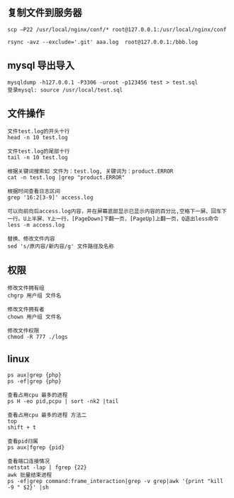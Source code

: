 ## 复制文件到服务器 
    scp —P22 /usr/local/nginx/conf/* root@127.0.0.1:/usr/local/nginx/conf
	
	rsync -avz --exclude='.git' aaa.log  root@127.0.0.1:/bbb.log
	

## mysql 导出导入
    mysqldump -h127.0.0.1 -P3306 -uroot -p123456 test > test.sql
    登录mysql: source /usr/local/test.sql

## 文件操作
    文件test.log的开头十行
    head -n 10 test.log

    文件test.log的尾部十行
    tail -n 10 test.log

    根据关键词搜索如 文件为：test.log, 关键词为：product.ERROR
    cat -n test.log |grep "product.ERROR"

    根据时间查看日志区间
    grep '16:2[3-9]' access.log
    
    可以向前向后access.log内容，并在屏幕底部显示已显示内容的百分比,空格下一屏、回车下一行。U上半屏、Y上一行，[PageDown]下翻一页，[PageUp]上翻一页，Q退出less命令
    less -m access.log

    替换、修改文件内容
    sed 's/原内容/新内容/g' 文件路径及名称

## 权限
    修改文件拥有组
    chgrp 用户组 文件名

    修改文件拥有者
    chown 用户组 文件名

    修改文件权限
    chmod -R 777 ./logs

## linux
    ps aux|grep {php}
    ps -ef|grep {php}
    
    查看占用cpu 最多的进程
    ps H -eo pid,pcpu | sort -nk2 |tail
    
    查看占用cpu 最多的进程 方法二
    top
    shift + t

    查看pid归属
    ps aux|fgrep {pid}

    查看端口连接情况
    netstat -lap | fgrep {22}
	awk 批量结束进程
	ps -ef|grep command:frame_interaction|grep -v grep|awk '{print "kill -9 " $2}' |sh
